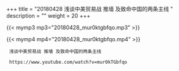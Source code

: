 +++
title = "20180428  浅谈中美贸易战 推墙 及致命中国的两条主线 "
description = ""
weight = 20
+++

{{< mymp3 mp3="20180428_mur0ktgbfqo.mp3" >}}

{{< mymp4 mp4="20180428_mur0ktgbfqo.mp4" >}}

     浅谈中美贸易战 推墙 及致命中国的两条主线 
     
     https://www.youtube.com/watch?v=mur0kTGbfqo 
